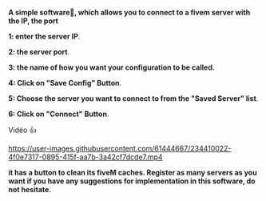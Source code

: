 **A simple software🔢, which allows you to connect to a fivem server with the IP, the port**

**1: enter the server IP**.

**2: the server port**.

**3: the name of how you want your configuration to be called.**

**4: Click on "Save Config" Button**.

**5: Choose the server you want to connect to from the "Saved Server" list**.

**6: Click on "Connect" Button**.

Vidéo 👍  

https://user-images.githubusercontent.com/61444667/234410022-4f0e7317-0895-415f-aa7b-3a42cf7dcde7.mp4



**it has a button to clean its fiveM caches.
Register as many servers as you want
if you have any suggestions for implementation in this software, do not hesitate.**
